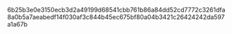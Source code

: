 6b25b3e0e3150ecb3d2a49199d68541cbb761b86a84dd52cd7772c3261dfa8a0b5a7aeabedf14f030af3c844b45ec675bf80a04b3421c26424242da597a1a67b
